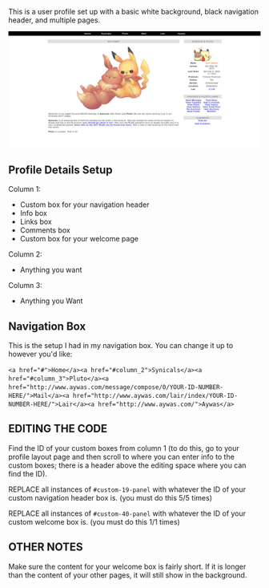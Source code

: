 This is a user profile set up with a basic white background, black navigation header, and multiple pages. 

![clean multipage preview](https://raw.githubusercontent.com/50345/aywas/main/user%20profiles/clean%20multi-page/13e84a19_preview.jpg)

## Profile Details Setup

Column 1:
- Custom box for your navigation header
- Info box
- Links box
- Comments box
- Custom box for your welcome page

Column 2: 
- Anything you want

Column 3:
- Anything you Want

## Navigation Box

This is the setup I had in my navigation box. You can change it up to however you'd like:

`<a href="#">Home</a><a href="#column_2">Synicals</a><a href="#column_3">Pluto</a><a href="http://www.aywas.com/message/compose/0/YOUR-ID-NUMBER-HERE/">Mail</a><a href="http://www.aywas.com/lair/index/YOUR-ID-NUMBER-HERE/">Lair</a><a href="http://www.aywas.com/">Aywas</a>`


## EDITING THE CODE

Find the ID of your custom boxes from column 1 (to do this, go to your profile layout page and then scroll to where you can enter info to the custom boxes; there is a header above the editing space where you can find the ID). 


REPLACE all instances of `#custom-19-panel` with whatever the ID of your custom navigation header box is. (you must do this 5/5 times)

REPLACE all instances of `#custom-40-panel` with whatever the ID of your custom welcome box is. (you must do this 1/1 times)

## OTHER NOTES

Make sure the content for your welcome box is fairly short. If it is longer than the content of your other pages, it will still show in the background.

